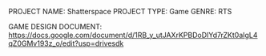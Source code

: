 PROJECT NAME: Shatterspace
PROJECT TYPE: Game
GENRE: RTS

GAME DESIGN DOCUMENT: https://docs.google.com/document/d/1RB_y_utJAXrKPBDoDIYd7rZKt0aIgL4qZ0GMv193z_o/edit?usp=drivesdk
